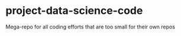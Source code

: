 # project-data-science-code
Mega-repo for all coding efforts that are too small for their own repos
